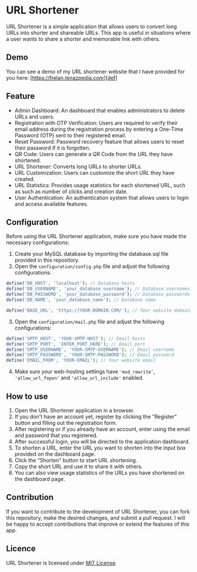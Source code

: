 # URL Shortener

URL Shortener is a simple application that allows users to convert long URLs into shorter and shareable URLs. This app is useful in situations where a user wants to share a shorter and memorable link with others.

## Demo

You can see a demo of my URL shortener website that I have provided for you here: [https://frelan.tenazpedia.com][def]

## Feature

- Admin Dashboard: An dashboard that enables administrators to delete URLs and users.
- Registration with OTP Verification: Users are required to verify their email address during the registration process by entering a One-Time Password (OTP) sent to their registered email.
- Reset Password: Password recovery feature that allows users to reset their password if it is forgotten.
- QR Code: Users can generate a QR Code from the URL they have shortened.
- URL Shortener: Converts long URLs to shorter URLs.
- URL Customization: Users can customize the short URL they have created.
- URL Statistics: Provides usage statistics for each shortened URL, such as such as number of clicks and creation date.
- User Authentication: An authentication system that allows users to login and access available features.

## Configuration

Before using the URL Shortener application, make sure you have made the necessary configurations:

1. Create your MySQL database by importing the database.sql file provided in this repository.
2. Open the `configuration/config.php` file and adjust the following configurations:

```php
define('DB_HOST', 'localhost'); // Database hosts
define('DB_USERNAME', 'your_database_username'); // Database usernames
define('DB_PASSWORD', 'your_database_password'); // Database passwords
define('DB_NAME', 'your_database_name'); // Database name

define('BASE_URL', 'https://YOUR-DOMAIN.COM/'); // Your website domain/subdomain
```

3. Open the `configuration/mail.php` file and adjust the following configurations:
```php
define('SMTP_HOST', 'YOUR-SMTP-HOST'); // Email hosts
define('SMTP_PORT', 'ENTER_PORT_HERE'); // Email port
define('SMTP_USERNAME', 'YOUR-SMTP-USERNAME'); // Email username
define('SMTP_PASSWORD', 'YOUR-SMTP-PASSWORD'); // Email password
define('EMAIL_FROM', 'YOUR-EMAIL'); // Your website email
```

4. Make sure your web-hosting settings have ```'mod_rewrite'```, ```'allow_url_fopen'``` and ```'allow_url_include'``` enabled.

## How to use

1. Open the URL Shortener application in a browser.
2. If you don't have an account yet, register by clicking the "Register" button and filling out the registration form.
3. After registering or if you already have an account, enter using the email and password that you registered.
4. After successful login, you will be directed to the application dashboard.
5. To shorten a URL, enter the URL you want to shorten into the input box provided on the dashboard page.
6. Click the "Shorten" button to start URL shortening.
7. Copy the short URL and use it to share it with others.
8. You can also view usage statistics of the URLs you have shortened on the dashboard page.

## Contribution

If you want to contribute to the development of URL Shortener, you can fork this repository, make the desired changes, and submit a pull request. I will be happy to accept contributions that improve or extend the features of this app.

## Licence

URL Shortener is licensed under [MIT License](LICENSE).

[def]: https://frelan.tenazpedia.com